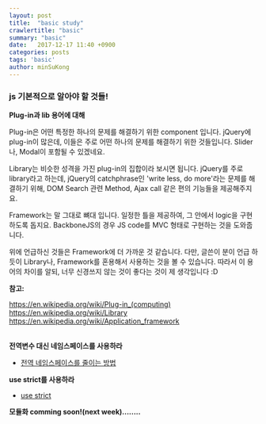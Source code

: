 ```yaml
---
layout: post
title:  "basic study"
crawlertitle: "basic"
summary: "basic"
date:   2017-12-17 11:40 +0900
categories: posts
tags: 'basic'
author: minSuKong
---
```


### js 기본적으로 알아야 할 것들!

**Plug-in과 lib 용어에 대해**

Plug-in은 어떤 특정한 하나의 문제를 해결하기 위한 component 입니다.
jQuery에 plug-in이 많은데, 이들은 주로 어떤 하나의 문제를 해결하기 위한 것들입니다. Slider나, Modal이 포함될 수 있겠네요.

Library는 비슷한 성격을 가진 plug-in의 집합이라 보시면 됩니다. jQuery를 주로 library라고 하는데, jQuery의 catchphrase인 'write less, do more'라는 문제를 해결하기 위해, DOM Search 관련 Method, Ajax call 같은 편의 기능들을 제공해주지요.

Framework는 말 그대로 뼈대 입니다. 일정한 틀을 제공하여, 그 안에서 logic을 구현하도록 돕지요. BackboneJS의 경우 JS code를 MVC 형태로 구현하는 것을 도와줍니다.

위에 언급하신 것들은 Framework에 더 가까운 것 같습니다. 다만, 글쓴이 분이 언급 하듯이 Library나, Framework를 혼용해서 사용하는 것을 볼 수 있습니다. 따라서 이 용어의 차이를 알되, 너무 신경쓰지 않는 것이 좋다는 것이 제 생각입니다 :D

**참고:**

<a href="https://en.wikipedia.org/wiki/Plug-in_(computing)" target="_blank">https://en.wikipedia.org/wiki/Plug-in_(computing)</a><br />
<a href="https://en.wikipedia.org/wiki/Library" target="_blank">https://en.wikipedia.org/wiki/Library</a><br />
<a href="https://en.wikipedia.org/wiki/Application_framework" target="_blank">https://en.wikipedia.org/wiki/Application_framework</a><br />
<br />

**전역변수 대신 네임스페이스를 사용하라**

* <a href="https://github.com/nhnent/fe.javascript/wiki/%EC%95%88%ED%8B%B0-%ED%8C%A8%ED%84%B4#%EC%A0%84%EC%97%AD%EB%B3%80%EC%88%98-%EB%8C%80%EC%8B%A0-%EB%84%A4%EC%9E%84%EC%8A%A4%ED%8E%98%EC%9D%B4%EC%8A%A4%EB%A5%BC-%EC%82%AC%EC%9A%A9%ED%95%98%EB%9D%BC" target="_blank">전역 네임스페이스를 줄이는 방법</a>

**use strict를 사용하라**
* <a href ="http://blog.aliencube.org/ko/2014/01/02/reasons-behind-using-strict-mode-while-coding-javascript/" target="_blank">use strict</a>

**모듈화 comming soon!(next week)........**
<br />
<br />
<br />